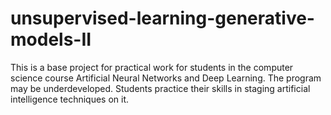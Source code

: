 # unsupervised-learning-generative-models-II

This is a base project for practical work for students in the computer science course Artificial Neural Networks and Deep Learning. The program may be underdeveloped. Students practice their skills in staging artificial intelligence techniques on it.
